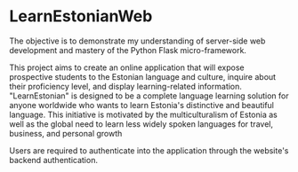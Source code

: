 # LearnEstonianWeb
The objective is to demonstrate my understanding of server-side web development and mastery of the Python Flask micro-framework.

This project aims to create an online application that will expose prospective students to the Estonian language and culture, inquire about their proficiency level, and display learning-related information. "LearnEstonian" is designed to be a complete language learning solution for anyone worldwide who wants to learn Estonia's distinctive and beautiful language. 
This initiative is motivated by the multiculturalism of Estonia as well as the global need to  learn less widely spoken languages for travel, business, and personal growth

Users are required to authenticate into the application through the website's backend authentication.
